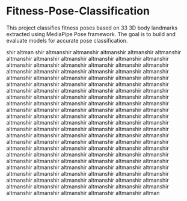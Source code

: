 # Fitness-Pose-Classification
This project classifies fitness poses based on 33 3D body landmarks extracted using MediaPipe Pose framework. The goal is to build and evaluate models for accurate pose classification.



shir altman shir altmanshir altmanshir altmanshir altmanshir altmanshir altmanshir altmanshir altmanshir altmanshir altmanshir altmanshir altmanshir altmanshir altmanshir altmanshir altmanshir altmanshir altmanshir altmanshir altmanshir altmanshir altmanshir altmanshir altmanshir altmanshir altmanshir altmanshir altmanshir altmanshir altmanshir altmanshir altmanshir altmanshir altmanshir altmanshir altmanshir altmanshir altmanshir altmanshir altmanshir altmanshir altmanshir altmanshir altmanshir altmanshir altmanshir altmanshir altmanshir altmanshir altmanshir altmanshir altmanshir altmanshir altmanshir altmanshir altmanshir altmanshir altmanshir altmanshir altmanshir altmanshir altmanshir altmanshir altmanshir altmanshir altmanshir altmanshir altmanshir altmanshir altmanshir altmanshir altmanshir altmanshir altmanshir altmanshir altmanshir altmanshir altmanshir altmanshir altmanshir altmanshir altmanshir altmanshir altmanshir altmanshir altmanshir altmanshir altmanshir altmanshir altmanshir altmanshir altmanshir altmanshir altmanshir altmanshir altmanshir altmanshir altmanshir altmanshir altmanshir altmanshir altmanshir altmanshir altmanshir altmanshir altmanshir altmanshir altmanshir altmanshir altmanshir altmanshir altmanshir altmanshir altmanshir altmanshir altmanshir altmanshir altmanshir altmanshir altmanshir altmanshir altmanshir altmanshir altmanshir altmanshir altmanshir altmanshir altmanshir altmanshir altmanshir altmanshir altmanshir altmanshir altmanshir altmanshir altmanshir altman
